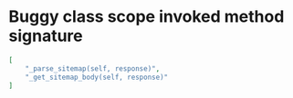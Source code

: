 # Buggy class scope invoked method signature

```json
[
    "_parse_sitemap(self, response)",
    "_get_sitemap_body(self, response)"
]
```
